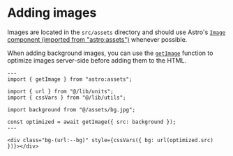 # Adding images

Images are located in the `src/assets` directory and should use Astro's [`Image` component (imported from "astro:assets")](https://docs.astro.build/en/guides/images/#display-optimized-images-with-the-image--component) whenever possible.

When adding background images, you can use the [`getImage`](https://docs.astro.build/en/guides/images/#generating-images-with-getimage) function to optimize images server-side before adding them to the HTML.

```astro
---
import { getImage } from "astro:assets";

import { url } from "@/lib/units";
import { cssVars } from "@/lib/utils";

import background from "@/assets/bg.jpg";

const optimized = await getImage({ src: background });
---

<div class="bg-(url:--bg)" style={cssVars({ bg: url(optimized.src) })}></div>
```
